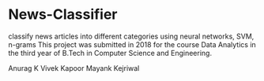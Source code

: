 # News-Classifier
classify news articles into different categories using neural networks, SVM, n-grams
This project was submitted in 2018 for the course Data Analytics in the third year of B.Tech in Computer Science and Engineering.

Anurag K
Vivek Kapoor
Mayank Kejriwal
